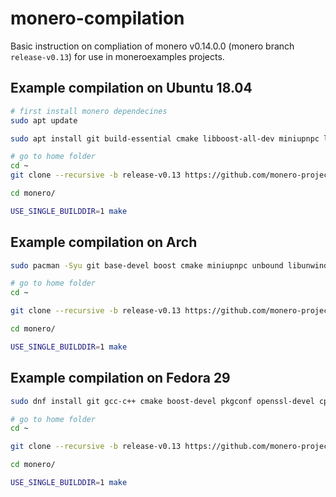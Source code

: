 # monero-compilation

Basic instruction on compliation of monero v0.14.0.0 (monero branch `release-v0.13`) 
for use in moneroexamples projects.

## Example compilation on Ubuntu 18.04

```bash
# first install monero dependecines
sudo apt update

sudo apt install git build-essential cmake libboost-all-dev miniupnpc libunbound-dev graphviz doxygen libunwind8-dev pkg-config libssl-dev libcurl4-openssl-dev libgtest-dev libreadline-dev libzmq3-dev libsodium-dev libhidapi-dev libhidapi-libusb0

# go to home folder
cd ~
git clone --recursive -b release-v0.13 https://github.com/monero-project/monero.git

cd monero/

USE_SINGLE_BUILDDIR=1 make
```

## Example compilation on Arch

```bash
sudo pacman -Syu git base-devel boost cmake miniupnpc unbound libunwind openssl hidapi zeromq readline xz graphviz libsodium

# go to home folder
cd ~

git clone --recursive -b release-v0.13 https://github.com/monero-project/monero.git

cd monero/

USE_SINGLE_BUILDDIR=1 make
```


## Example compilation on Fedora 29

```bash
sudo dnf install git gcc-c++ cmake boost-devel pkgconf openssl-devel cppzmq-devel unbound-devel libsodium-devel libunwind-devel xz-devel hidapi-devel

# go to home folder
cd ~

git clone --recursive -b release-v0.13 https://github.com/monero-project/monero.git

cd monero/

USE_SINGLE_BUILDDIR=1 make
```


